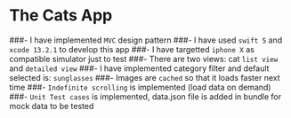 #  The Cats App

###-   I have implemented `MVC` design pattern
###-   I have used `swift 5` and `xcode 13.2.1` to develop this app
###-   I have targetted `iphone X` as compatible simulator just to test
###-   There are two views: cat `list view` and `detailed view`
###-   I have implemented category filter and default selected is: `sunglasses`
###-   Images are `cached` so that it loads faster next time
###-   `Indefinite scrolling` is implemented (load data on demand) 
###-   `Unit Test cases` is implemented, data.json file is added in bundle for mock data to be tested 


